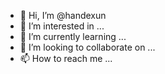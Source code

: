 - 👋 Hi, I’m @handexun
- 👀 I’m interested in ...
- 🌱 I’m currently learning ...
- 💞️ I’m looking to collaborate on ...
- 📫 How to reach me ...

<!---
handexun/handexun is a ✨ special ✨ repository because its `README.md` (this file) appears on your GitHub profile.
You can click the Preview link to take a look at your changes.
--->
